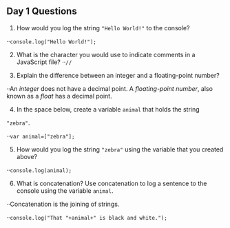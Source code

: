 ## Day 1 Questions

1. How would you log the string `"Hello World!"` to the console?

··```console.log("Hello World!");```

2. What is the character you would use to indicate comments in a JavaScript file?
 ··```//```


3. Explain the difference between an integer and a floating-point number?

··An *integer* does not have a decimal point. A *floating-point number*, also known as a *float* has a decimal point.

4. In the space below, create a variable `animal` that holds the string

`"zebra"`.

··```var animal=["zebra"];```


5. How would you log the string `"zebra"` using the variable that you created above?

··```console.log(animal);```

6. What is concatenation? Use concatenation to log a sentence to the console using the variable `animal`.

··Concatenation is the joining of strings.

··```console.log("That "+animal+" is black and white."); ```
